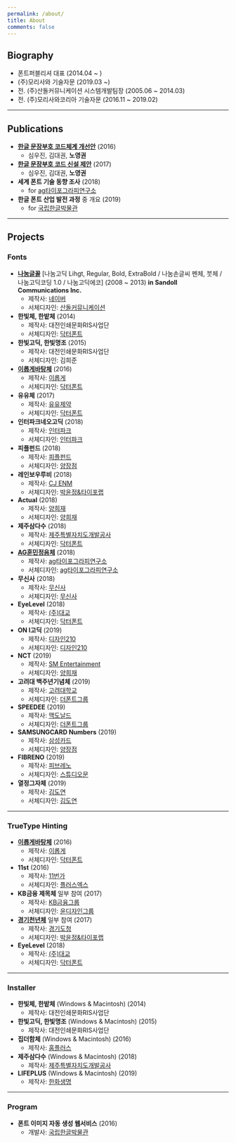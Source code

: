 ```yaml
---
permalink: /about/
title: About
comments: false
---
```


## Biography

- 폰트퍼블리셔 대표 (2014.04 ~ )
- (주)모리사와 기술자문 (2019.03 ~)
- 전. (주)산돌커뮤니케이션 시스템개발팀장 (2005.06 ~ 2014.03)
- 전. (주)모리사와코리아 기술자문 (2016.11 ~ 2019.02)

---
## Publications

- [**한글 문장부호 코드체계 개선안**](http://www.hangeul.go.kr/bbs/noticeBbsView.do?curr_menu_cd=0107010000&pageIndex=1&bbs_id=1&bbs_no=320&mode=&search_type=title&search_text=) (2016)
  - 심우진, 김대권, **노영권**
- [**한글 문장부호 코드 신설 제안**](https://www.hangeul.go.kr/bbs/publicBbsView.do?curr_menu_cd=0105050000&pageIndex=3&search_type=title&search_text=&bbs_id=4&bbs_no=36&mode=) (2017)
  - 심우진, 김대권, **노영권**
- **세계 폰트 기술 동향 조사** (2018)
  - for [ag타이포그라피연구소](http://agfont.com)
- **한글 폰트 산업 발전 과정** 중 개요 (2019)
  - for [국립한글박물관](https://www.hangeul.go.kr)

---
## Projects

### Fonts

- **[나눔글꼴](https://hangeul.naver.com/2017/nanum)** [나눔고딕 Lihgt, Regular, Bold, ExtraBold / 나눔손글씨 펜체, 붓체 / 나눔고딕코딩 1.0 / 나눔고딕에코] (2008 ~ 2013) **in Sandoll Communications Inc.**
  - 제작사: [네이버](https://www.naver.com)
  - 서체디자인: [산돌커뮤니케이션](http://www.sandoll.co.kr)
- **한빛체, 한밭체** (2014)
  - 제작사: 대전인쇄문화RIS사업단
  - 서체디자인: [닥터폰트](http://doctorfont.com)
- **한빛고딕, 한빛명조** (2015)
  - 제작사: 대전인쇄문화RIS사업단
  - 서체디자인: 김희준
- **[이롭게바탕체](http://font.iropke.com/batang/#structure)** (2016)
  - 제작사: [이롭게](http://iropke.com)
  - 서체디자인: [닥터폰트](http://doctorfont.com)
- **유유체** (2017)
  - 제작사: [유유제약](http://www.yuyu.co.kr/ko)
  - 서체디자인: [닥터폰트](http://doctorfont.com)
- **인터파크네오고딕** (2018)
  - 제작사: [인터파크](https://interpark.com)
  - 서체디자인: [인터파크](https://interpark.com)
- **피플펀드** (2018)
  - 제작사: [피플펀드](https://www.peoplefund.co.kr)
  - 서체디자인: [양장점](http://yang-jang.com)
- **레인보우루비** (2018)
  - 제작사: [CJ ENM](http://www.cjenm.com)
  - 서체디자인: [박윤정&타이포랩](http://www.typolab.co.kr)
- **Actual** (2018)
  - 제작사: [양희재](http://yangheejae.com)
  - 서체디자인: [양희재](http://yangheejae.com)
- **제주삼다수** (2018)
  - 제작사: [제주특별자치도개발공사](http://www.jpdc.co.kr)
  - 서체디자인: [닥터폰트](http://doctorfont.com)
- **[AG훈민정음체](http://aghunminjeongeum.com)** (2018)
  - 제작사: [ag타이포그라피연구소](http://agfont.com)
  - 서체디자인: [ag타이포그라피연구소](http://agfont.com)
- **무신사** (2018)
  - 제작사: [무신사](https://www.musinsa.com)
  - 서체디자인: [무신사](https://www.musinsa.com)
- **EyeLevel** (2018)
  - 제작사: [(주)대교](http://www.daekyo.com/)
  - 서체디자인: [닥터폰트](http://doctorfont.com)
- **ON I고딕** (2019)
  - 제작사: [디자인210](http://www.design210.com)
  - 서체디자인: [디자인210](http://www.design210.com)
- **NCT** (2019)
  - 제작사: [SM Entertainment](https://www.smentertainment.com)
  - 서체디자인: [양희재](http://yangheejae.com)
- **고려대 백주년기념체** (2019)
  - 제작사: [고려대학교](http://www.korea.ac.kr/)
  - 서체디자인: [더폰트그룹](http://www.thefontgroup.co.kr)
- **SPEEDEE** (2019)
  - 제작사: [맥도날드](http://www.mcdonalds.co.kr)
  - 서체디자인: [더폰트그룹](http://www.thefontgroup.co.kr)
- **SAMSUNGCARD Numbers** (2019)
  - 제작사: [삼성카드](https://www.samsungcard.com)
  - 서체디자인: [양장점](http://yang-jang.com)
- **FIBRENO** (2019)
  - 제작사: [피브레노](https://fibreno.com)
  - 서체디자인: [스튜디오문](https://studiomun.com)
- **열정그자체** (2019)
  - 제작사: [김도연](https://notefolio.net/icicuis)
  - 서체디자인: [김도연](https://notefolio.net/icicuis)

---
### TrueType Hinting

- **[이롭게바탕체](http://font.iropke.com/batang/#structure)** (2016)
  - 제작사: [이롭게](http://iropke.com)
  - 서체디자인: [닥터폰트](http://doctorfont.com)
- **11st** (2016)
  - 제작사: [11번가](https://www.11st.co.kr/html/main.html)
  - 서체디자인: [플러스엑스](http://plusx.co.kr)
- **KB금융 제목체** 일부 참여 (2017)
  - 제작사: [KB금융그룹](https://www.kbfg.com)
  - 서체디자인: [윤디자인그룹](http://yoondesign-m.com)
- **[경기천년체](https://www.gg.go.kr/font)** 일부 참여 (2017)
  - 제작사: [경기도청](https://www.gg.go.kr)
  - 서체디자인: [박윤정&타이포랩](http://www.typolab.co.kr)
- **EyeLevel** (2018)
  - 제작사: [(주)대교](http://www.daekyo.com/)
  - 서체디자인: [닥터폰트](http://doctorfont.com) 


---
### Installer

- **한빛체, 한밭체** (Windows & Macintosh) (2014)
  - 제작사: 대전인쇄문화RIS사업단
- **한빛고딕, 한빛명조** (Windows & Macintosh) (2015)
  - 제작사: 대전인쇄문화RIS사업단
- **집더함체** (Windows & Macintosh) (2016)
  - 제작사: [홈플러스](http://www.homeplus.co.kr)
- **제주삼다수** (Windows & Macintosh) (2018)
  - 제작사: [제주특별자치도개발공사](http://www.jpdc.co.kr)
- **LIFEPLUS** (Windows & Macintosh) (2019)
  - 제작사: [한화생명](https://www.hanwha.co.kr)

---
### Program
- **폰트 이미지 자동 생성 웹서비스** (2016)
  - 개발사: [국립한글박물관](https://www.hangeul.go.kr)
  
